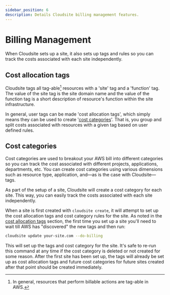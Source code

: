 ```yaml
---
sidebar_position: 6
description: Details Cloudsite billing management features.
---
```

# Billing Management

When Cloudsite sets up a site, it also sets up tags and rules so you can track the costs associated with each site independently.

## Cost allocation tags

Cloudsite tags all tag-able[^1] resources with a 'site' tag and a 'function' tag. The value of the site tag is the site domain name and the value of the function tag is a short description of resource's function within the site infrastructure.

[^1]: In general, resources that perform billable actions are tag-able in AWS.

In general, user tags can be made 'cost allocation tags', which simply means they can be used to create '[cost categories](#cost-categories)'. That is, you group and split costs associated with resources with a given tag based on user defined rules.

## Cost categories

Cost categories are used to breakout your AWS bill into different categories so you can track the cost associated with different projects, applications, departments, etc. You can create cost categories using various dimensions such as resource type, application, and—as is the case with Cloudsite—tags.

As part of the setup of a site, Cloudsite will create a cost category for each site. This way, you can easily track the costs associated with each site independently.

When a site is first created with `cloudsite create`, it will attempt to set up the cost allocation tags and cost category rules for the site. As noted in the [cost allocation tags](#cost-allocation-tags) section, the first time you set up a site you'll need to wait till AWS has "discovered" the new tags and then run:

```bash
cloudsite update your-site.com --do-billing
```

This will set up the tags and cost category for the site. It's safe to re-run this command at any time if the cost category is deleted or not created for some reason. After the first site has been set up, the tags will already be set up as cost allocation tags and future cost categories for future sites created after that point should be created immediately.
